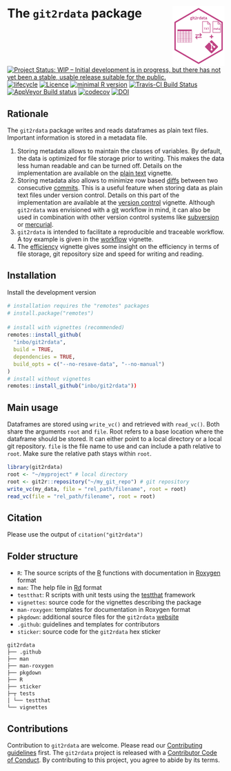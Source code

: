 # The `git2rdata` package <img src="man/figures/logo.png" align="right" alt="" width="120" />

[![Project Status: WIP – Initial development is in progress, but there has not yet been a stable, usable release suitable for the public.](https://www.repostatus.org/badges/latest/wip.svg)](https://www.repostatus.org/#wip)
[![lifecycle](https://img.shields.io/badge/lifecycle-experimental-orange.svg)](https://www.tidyverse.org/lifecycle/#experimental)
[![Licence](https://img.shields.io/badge/licence-GPL--3-blue.svg)](https://www.gnu.org/licenses/gpl-3.0.en.html)
[![minimal R version](https://img.shields.io/badge/R%3E%3D-3.4.0-6666ff.svg)](https://cran.r-project.org/)
[![Travis-CI Build Status](https://travis-ci.org/inbo/git2rdata.svg?branch=master)](https://travis-ci.org/inbo/git2rdata)
[![AppVeyor Build status](https://ci.appveyor.com/api/projects/status/a3idhi9f6ls9xu8r/branch/master?svg=true)](https://ci.appveyor.com/project/ThierryO/git2rdata/branch/master)
[![codecov](https://codecov.io/gh/inbo/git2rdata/branch/master/graph/badge.svg)](https://codecov.io/gh/inbo/git2rdata)
[![DOI](https://zenodo.org/badge/147685405.svg)](https://zenodo.org/badge/latestdoi/147685405)
## Rationale

The `git2rdata` package writes and reads dataframes as plain text files. Important information is stored in a metadata file.

1. Storing metadata allows to maintain the classes of variables. By default, the data is optimized for file storage prior to writing. This makes the data less human readable and can be turned off. Details on the implementation are available on the [plain text](https://inbo.github.io/git2rdata/articles/plain_text.html) vignette.
1. Storing metadata also allows to minimize row based [diffs](https://en.wikipedia.org/wiki/Diff) between two consecutive [commits](https://en.wikipedia.org/wiki/Commit_(version_control)). This is a useful feature when storing data as plain text files under version control. Details on this part of the implementation are available at the [version control](https://inbo.github.io/git2rdata/articles/version_control.html) vignette. Although `git2rdata` was envisioned with a [git](https://git-scm.com/) workflow in mind, it can also be used in combination with other version control systems like [subversion](https://subversion.apache.org/) or [mercurial](https://www.mercurial-scm.org/).
1. `git2rdata` is intended to facilitate a reproducible and traceable workflow. A toy example is given in the [workflow](https://inbo.github.io/git2rdata/articles/workflow.html) vignette.
1. The [efficiency](https://inbo.github.io/git2rdata/articles/efficiency.html) vignette gives some insight on the efficiency in terms of file storage, git repository size and speed for writing and reading.

## Installation

Install the development version

```r
# installation requires the "remotes" packages
# install.package("remotes")

# install with vignettes (recommended)
remotes::install_github(
  "inbo/git2rdata", 
  build = TRUE, 
  dependencies = TRUE, 
  build_opts = c("--no-resave-data", "--no-manual")
)
# install without vignettes
remotes::install_github("inbo/git2rdata"))
```

## Main usage

Dataframes are stored using `write_vc()` and retrieved with `read_vc()`. Both share the arguments `root` and `file`. Root refers to a base location where the dataframe should be stored. It can either point to a local directory or a local git repository. `file` is the file name to use and can include a path relative to `root`. Make sure the relative path stays within `root`.

```r
library(git2rdata)
root <- "~/myproject" # local directory
root <- git2r::repository("~/my_git_repo") # git repository
write_vc(my_data, file = "rel_path/filename", root = root)
read_vc(file = "rel_path/filename", root = root)
```

## Citation

Please use the output of `citation("git2rdata")`

## Folder structure

- `R`: The source scripts of the [R](https://cran.r-project.org/) functions with documentation in [Roxygen](https://github.com/klutometis/roxygen) format
- `man`: The help file in [Rd](https://cran.r-project.org/doc/manuals/r-release/R-exts.html#Rd-format) format
- `testthat`: R scripts with unit tests using the [testthat](http://testthat.r-lib.org/) framework
- `vignettes`: source code for the vignettes describing the package
- `man-roxygen`: templates for documentation in Roxygen format
- `pkgdown`: additional source files for the `git2rdata` [website](https://inbo.github.io/git2rdata/)
- `.github`: guidelines and templates for contributors
- `sticker`: source code for the `git2rdata` hex sticker

```
git2rdata
├── .github 
├── man 
├── man-roxygen 
├── pkgdown
├── R
├── sticker
├─┬ tests
│ └── testthat
└── vignettes
```

## Contributions

Contribution to `git2rdata` are welcome. Please read our [Contributing guidelines](.github/CONTRIBUTING.md) first. The `git2rdata` project is released with a [Contributor Code of Conduct](.github/CODE_OF_CONDUCT.md). By contributing to this project, you agree to abide by its terms.

